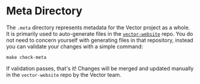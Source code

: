 # Meta Directory

The `.meta` directory represents metadata for the Vector project as a whole.
It is primarily used to auto-generate files in the
[`vector-website`](https://github.com/timberio/vector-website) repo. You do not
need to concern yourself with generating files in that repository, instead
you can validate your changes with a simple command:

    make check-meta

If validation passes, that's it! Changes will be merged and updated manually
in the `vector-website` repo by the Vector team.
